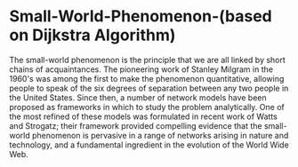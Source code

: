 # Small-World-Phenomenon-(based on Dijkstra Algorithm)
The small-world phenomenon is the principle that we are all linked by short chains of acquaintances. 
The pioneering work of Stanley Milgram in the 1960's was among the first to make the phenomenon quantitative, allowing people to speak of the six degrees of
separation between any two people in the United States. Since then, a number of network models have been proposed as frameworks in which to study the problem 
analytically. One of the most refined of these models was formulated in recent work of Watts and Strogatz; their framework provided compelling evidence that 
the small-world phenomenon is pervasive in a range of networks arising in nature and technology, and a fundamental ingredient in the evolution of the World Wide Web.
